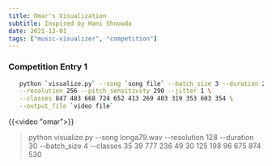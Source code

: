 ```yaml
---
title: Omar's Visualization
subtitle: Inspired by Hani Shnouda
date: 2021-12-01
tags: ["music-visualizer", "competition"]
---
```


### Competition Entry 1

```bash
   python `visualize.py` --song `song file` --batch_size 3 --duration 25 \
   --resolution 256 --pitch_sensitivity 290 --jitter 1 \
   --classes 847 483 668 724 652 413 269 403 319 353 603 354 \
   --output_file `video file`
```

{{<video "omar">}}

>python visualize.py --song longa79.wav  --resolution 128  --duration 30 --batch_size 4  --classes 35 39 777 236 49 30 125 198 96 675 874 530
